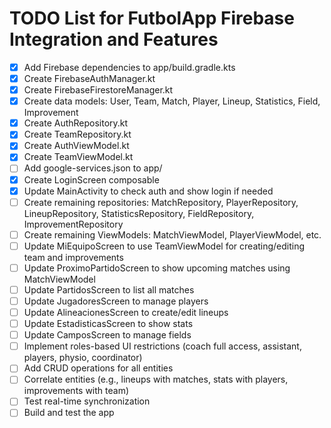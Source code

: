 # TODO List for FutbolApp Firebase Integration and Features

- [x] Add Firebase dependencies to app/build.gradle.kts
- [x] Create FirebaseAuthManager.kt
- [x] Create FirebaseFirestoreManager.kt
- [x] Create data models: User, Team, Match, Player, Lineup, Statistics, Field, Improvement
- [x] Create AuthRepository.kt
- [x] Create TeamRepository.kt
- [x] Create AuthViewModel.kt
- [x] Create TeamViewModel.kt
- [ ] Add google-services.json to app/
- [x] Create LoginScreen composable
- [x] Update MainActivity to check auth and show login if needed
- [ ] Create remaining repositories: MatchRepository, PlayerRepository, LineupRepository, StatisticsRepository, FieldRepository, ImprovementRepository
- [ ] Create remaining ViewModels: MatchViewModel, PlayerViewModel, etc.
- [ ] Update MiEquipoScreen to use TeamViewModel for creating/editing team and improvements
- [ ] Update ProximoPartidoScreen to show upcoming matches using MatchViewModel
- [ ] Update PartidosScreen to list all matches
- [ ] Update JugadoresScreen to manage players
- [ ] Update AlineacionesScreen to create/edit lineups
- [ ] Update EstadisticasScreen to show stats
- [ ] Update CamposScreen to manage fields
- [ ] Implement roles-based UI restrictions (coach full access, assistant, players, physio, coordinator)
- [ ] Add CRUD operations for all entities
- [ ] Correlate entities (e.g., lineups with matches, stats with players, improvements with team)
- [ ] Test real-time synchronization
- [ ] Build and test the app

